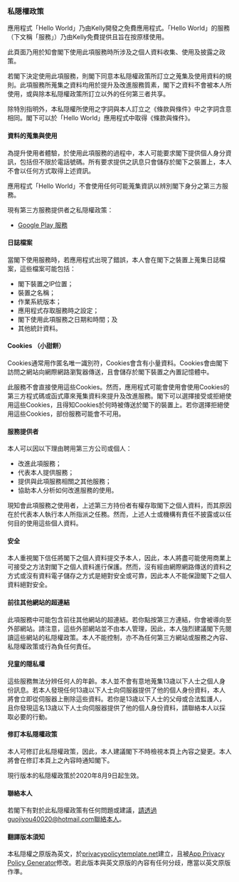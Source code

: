 ### **私隠權政策**

應用程式「Hello World」乃由Kelly開發之免費應用程式。「Hello World」的服務（下文稱「服務」）乃由Kelly免費提供且旨在按原樣使用。

此頁面乃用於知會閣下使用此項服務時所涉及之個人資料收集、使用及披露之政策。

若閣下決定使用此項服務，則閣下同意本私隠權政策所訂立之蒐集及使用資料的規則。此項服務所蒐集之資料均用於提升及改進服務質素，閣下之資料不會被本人所使用，或與除本私隠權政策所訂立以外的任何第三者共享。

除特別指明外，本私隠權所使用之字詞與本人訂立之《條款與條件》中之字詞含意相同。閣下可以於「Hello World」應用程式中取得《條款與條件》。

#### **資料的蒐集與使用**

為提升使用者體驗，於使用此項服務的過程中，本人可能要求閣下提供個人身分資訊，包括但不限於電話號碼。所有要求提供之訊息只會儲存於閣下之裝置上，本人不會以任何方式取得上述資訊。

應用程式「Hello World」不會使用任何可能蒐集資訊以辨別閣下身分之第三方服務。

現有第三方服務提供者之私隠權政策：

*   [Google Play 服務](https://www.google.com/policies/privacy/)

#### **日誌檔案**

當閣下使用服務時，若應用程式出現了錯誤，本人會在閣下之裝置上蒐集日誌檔案，這些檔案可能包括：

* 閣下裝置之IP位置；
* 裝置之名稱；
* 作業系統版本；
* 應用程式存取服務時之設定；
* 閣下使用此項服務之日期和時間；及
* 其他統計資料。

#### **Cookies （小甜餅）**

Cookies通常用作匿名唯一識別符，Cookies會含有小量資料。Cookies會由閣下訪問之網站向網際網路瀏覧器傳送，且會儲存於閣下裝置之內置記憶體中。

此服務不會直接使用這些Cookies。然而，應用程式可能會使用會使用Cookies的第三方程式碼或函式庫來蒐集資料來提升及改進服務。閣下可以選擇接受或拒絕使用這些Cookies，且得知Cookies於何時被傳送於閣下的裝置上。若你選擇拒絕使用這些Cookies，部份服務可能會不可用。

#### **服務提供者**

本人可以因以下理由聘用第三方公司或個人：

*   改進此項服務；
*   代表本人提供服務；
*   提供與此項服務相關之其他服務；
*   協助本人分析如何改進服務的使用。

現知會此項服務之使用者，上述第三方持份者有權存取閣下之個人資料，而其原因在於代表本人執行本人所指派之任務。然而，上述人士或機構有責任不披露或以任何目的使用這些個人資料。

#### **安全**

本人重視閣下信任將閣下之個人資料提交予本人，因此，本人將盡可能使用商業上可接受之方法對閣下之個人資料進行保護。然而，沒有經由網際網路傳送的資料之方式或沒有資料電子儲存之方式是絕對安全或可靠，因此本人不能保證閣下之個人資料絕對安全。

#### **前往其他網站的超連結**

此項服務中可能包含前往其他網站的超連結。若你點按第三方連結，你會被導向至外部網站。請注意，這些外部網站並不由本人管理，因此，本人強烈建議閣下先閱讀這些網站的私隠權政策。本人不能控制，亦不為任何第三方網站或服務之內容、私隠權政策或行為負任何責任。

#### **兒童的隠私權**

這些服務無法分辨任何人的年齡。本人並不會有意地蒐集13歳以下人士之個人身份訊息。若本人發現任何13歳以下人士向伺服器提供了他的個人身份資料，本人將會立即從伺服器上刪除這些資料。若你是13歳以下人士的父母或合法監護人，且你發現這名13歳以下人士向伺服器提供了他的個人身份資料，請聯絡本人以採取必要的行動。

#### **修訂本私隠權政策**

本人可修訂此私隠權政策，因此，本人建議閣下不時檢視本頁上內容之變更。本人將會在修訂本頁上之內容時通知閣下。

現行版本的私隠權政策於2020年8月9日起生效。

#### 聯絡本人

若閣下有對於此私隠權政策有任何問題或建議，請透過guojiyou40020@hotmail.com聯絡本人。

#### 翻譯版本須知

本私隠權之原版為英文，於[privacypolicytemplate.net](https://privacypolicytemplate.net)建立，且被[App Privacy Policy Generator](https://app-privacy-policy-generator.firebaseapp.com/)修改。若此版本與英文原版的內容有任何分歧，應當以英文原版作準。
